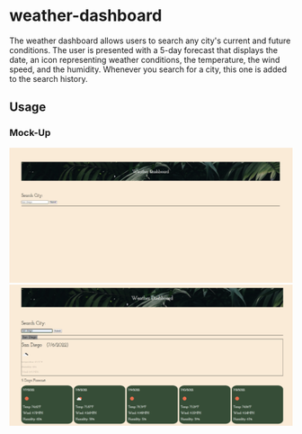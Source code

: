 # weather-dashboard

The weather dashboard allows users to search any city's current and future conditions.
The user is presented with a 5-day forecast that displays the date, an icon representing weather conditions, the temperature, the wind speed, and the humidity.
Whenever you search for a city, this one is added to the search history.

 ## Usage

### Mock-Up

![](images/weatherdb.png)
![](images/weatherdb2.png)